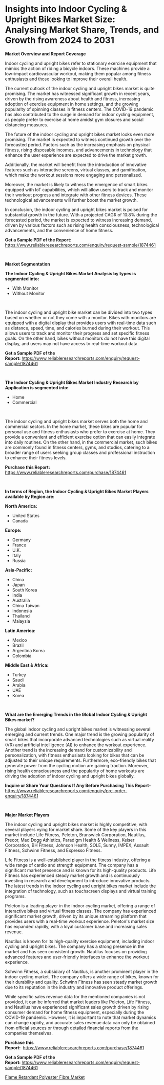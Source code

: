 <p><h1>Insights into Indoor Cycling & Upright Bikes Market Size: Analysing Market Share, Trends, and Growth from 2024 to 2031</h1></p><p><strong>Market Overview and Report Coverage</strong></p>
<p><p>Indoor cycling and upright bikes refer to stationary exercise equipment that mimics the action of riding a bicycle indoors. These machines provide a low-impact cardiovascular workout, making them popular among fitness enthusiasts and those looking to improve their overall health.</p><p>The current outlook of the indoor cycling and upright bikes market is quite promising. The market has witnessed significant growth in recent years, driven by the rising awareness about health and fitness, increasing adoption of exercise equipment in home settings, and the growing popularity of spinning classes in fitness centers. The COVID-19 pandemic has also contributed to the surge in demand for indoor cycling equipment, as people prefer to exercise at home amidst gym closures and social distancing measures.</p><p>The future of the indoor cycling and upright bikes market looks even more promising. The market is expected to witness continued growth over the forecasted period. Factors such as the increasing emphasis on physical fitness, rising disposable incomes, and advancements in technology that enhance the user experience are expected to drive the market growth.</p><p>Additionally, the market will benefit from the introduction of innovative features such as interactive screens, virtual classes, and gamification, which make the workout sessions more engaging and personalized.</p><p>Moreover, the market is likely to witness the emergence of smart bikes equipped with IoT capabilities, which will allow users to track and monitor their workout progress and integrate with other fitness devices. These technological advancements will further boost the market growth.</p><p>In conclusion, the indoor cycling and upright bikes market is poised for substantial growth in the future. With a projected CAGR of 10.8% during the forecasted period, the market is expected to witness increasing demand, driven by various factors such as rising health consciousness, technological advancements, and the convenience of home fitness.</p></p>
<p><strong>Get a Sample PDF of the Report:</strong> <a href="https://www.reliableresearchreports.com/enquiry/request-sample/1874461">https://www.reliableresearchreports.com/enquiry/request-sample/1874461</a></p>
<p>&nbsp;</p>
<p><strong>Market Segmentation</strong></p>
<p><strong>The Indoor Cycling & Upright Bikes Market Analysis by types is segmented into:</strong></p>
<p><ul><li>With Monitor</li><li>Without Monitor</li></ul></p>
<p>&nbsp;</p>
<p><p>The indoor cycling and upright bike market can be divided into two types based on whether or not they come with a monitor. Bikes with monitors are equipped with a digital display that provides users with real-time data such as distance, speed, time, and calories burned during their workout. This allows users to track and monitor their progress and set specific fitness goals. On the other hand, bikes without monitors do not have this digital display, and users may not have access to real-time workout data.</p></p>
<p><strong>Get a Sample PDF of the Report:</strong>&nbsp;<a href="https://www.reliableresearchreports.com/enquiry/request-sample/1874461">https://www.reliableresearchreports.com/enquiry/request-sample/1874461</a></p>
<p>&nbsp;</p>
<p><strong>The Indoor Cycling & Upright Bikes Market Industry Research by Application is segmented into:</strong></p>
<p><ul><li>Home</li><li>Commercial</li></ul></p>
<p>&nbsp;</p>
<p><p>The indoor cycling and upright bikes market serves both the home and commercial sectors. In the home market, these bikes are popular for personal use and fitness enthusiasts who prefer to exercise at home. They provide a convenient and efficient exercise option that can easily integrate into daily routines. On the other hand, in the commercial market, such bikes are commonly found in fitness centers, gyms, and studios, catering to a broader range of users seeking group classes and professional instruction to enhance their fitness levels.</p></p>
<p><strong>Purchase this Report:</strong>&nbsp; <a href="https://www.reliableresearchreports.com/purchase/1874461">https://www.reliableresearchreports.com/purchase/1874461</a></p>
<p>&nbsp;</p>
<p><strong>In terms of Region, the Indoor Cycling & Upright Bikes Market Players available by Region are:</strong></p>
<p>
    <p> <strong> North America: </strong>
        <ul>
            <li>United States</li>
            <li>Canada</li>
        </ul>
        </p> 
    <p> <strong> Europe: </strong>
        <ul>
            <li>Germany</li>
            <li>France</li>
            <li>U.K.</li>
            <li>Italy</li>
            <li>Russia</li>
        </ul>
        </p> 
    <p> <strong> Asia-Pacific: </strong>
        <ul>
            <li>China</li>
            <li>Japan</li>
            <li>South Korea</li>
            <li>India</li>
            <li>Australia</li>
            <li>China Taiwan</li>
            <li>Indonesia</li>
            <li>Thailand</li>
            <li>Malaysia</li>
        </ul>
        </p> 
    <p> <strong> Latin America: </strong>
        <ul>
            <li>Mexico</li>
            <li>Brazil</li>
            <li>Argentina Korea</li>
            <li>Colombia</li>
        </ul>
        </p> 
    <p> <strong> Middle East & Africa: </strong>
        <ul>
            <li>Turkey</li>
            <li>Saudi</li>
            <li>Arabia</li>
            <li>UAE</li>
            <li>Korea</li>
        </ul>
    </p>
    </p>
<p>&nbsp;</p>
<p><strong>What are the Emerging Trends in the Global Indoor Cycling & Upright Bikes market?</strong></p>
<p><p>The global indoor cycling and upright bikes market is witnessing several emerging and current trends. One major trend is the growing popularity of smart bikes that incorporate advanced technologies such as virtual reality (VR) and artificial intelligence (AI) to enhance the workout experience. Another trend is the increasing demand for customizability and personalization, with fitness enthusiasts looking for bikes that can be adjusted to their unique requirements. Furthermore, eco-friendly bikes that generate power from the cycling motion are gaining traction. Moreover, rising health consciousness and the popularity of home workouts are driving the adoption of indoor cycling and upright bikes globally.</p></p>
<p><strong>Inquire or Share Your Questions If Any Before Purchasing This Report</strong>- <a href="https://www.reliableresearchreports.com/enquiry/pre-order-enquiry/1874461">https://www.reliableresearchreports.com/enquiry/pre-order-enquiry/1874461</a></p>
<p>&nbsp;</p>
<p><strong>Major Market Players</strong></p>
<p><p>The indoor cycling and upright bikes market is highly competitive, with several players vying for market share. Some of the key players in this market include Life Fitness, Peleton, Brunswick Corporation, Nautilus, Precor, Mad Dogg Athletics, Paradigm Health & Wellness, Keiser Corporation, BH Fitness, Johnson Health, SOLE, Sunny, IMPEX, Assault Fitness, Schwinn Fitness, and Expresso Fitness.</p><p>Life Fitness is a well-established player in the fitness industry, offering a wide range of cardio and strength equipment. The company has a significant market presence and is known for its high-quality products. Life Fitness has experienced steady market growth and is continuously investing in research and development to introduce innovative products. The latest trends in the indoor cycling and upright bikes market include the integration of technology, such as touchscreen displays and virtual training programs.</p><p>Peleton is a leading player in the indoor cycling market, offering a range of interactive bikes and virtual fitness classes. The company has experienced significant market growth, driven by its unique streaming platform that provides users with a real-time workout experience. Peleton's market size has expanded rapidly, with a loyal customer base and increasing sales revenue.</p><p>Nautilus is known for its high-quality exercise equipment, including indoor cycling and upright bikes. The company has a strong presence in the market and has seen consistent growth. Nautilus focuses on providing advanced features and user-friendly interfaces to enhance the workout experience.</p><p>Schwinn Fitness, a subsidiary of Nautilus, is another prominent player in the indoor cycling market. The company offers a wide range of bikes, known for their durability and quality. Schwinn Fitness has seen steady market growth due to its reputation in the industry and innovative product offerings.</p><p>While specific sales revenue data for the mentioned companies is not provided, it can be inferred that market leaders like Peleton, Life Fitness, and Nautilus have experienced significant sales growth driven by rising consumer demand for home fitness equipment, especially during the COVID-19 pandemic. However, it is important to note that market dynamics can change rapidly, and accurate sales revenue data can only be obtained from official sources or through detailed financial reports from the companies themselves.</p></p>
<p><strong>Purchase this Report:</strong>&nbsp;&nbsp;<a href="https://www.reliableresearchreports.com/purchase/1874461">https://www.reliableresearchreports.com/purchase/1874461</a></p>
<p></p>
<p><strong>Get a Sample PDF of the Report:</strong>&nbsp;<a href="https://www.reliableresearchreports.com/enquiry/request-sample/1874461">https://www.reliableresearchreports.com/enquiry/request-sample/1874461</a></p>
<p><p><a href="https://www.linkedin.com/pulse/flame-retardant-polyester-fibre-market-challenges-opportunities-i4oge/">Flame Retardant Polyester Fibre Market</a></p></p>